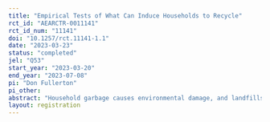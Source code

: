 ```yaml
---
title: "Empirical Tests of What Can Induce Households to Recycle"
rct_id: "AEARCTR-0011141"
rct_id_num: "11141"
doi: "10.1257/rct.11141-1.1"
date: "2023-03-23"
status: "completed"
jel: "Q53"
start_year: "2023-03-20"
end_year: "2023-07-08"
pi: "Don Fullerton"
pi_other:
abstract: "Household garbage causes environmental damage, and landfills run out of space, but recycling technology is improving for more materials to be sold by municipalities to help defray costs. Yet households do not directly benefit from recycling, so they often do not recycle. The goal of this research is to test whether there are cost-effective ways to reduce garbage and increase recycling.  This pilot study will inform the study design of a larger study aimed at estimating the impacts of information interventions and incentives on quality and quantity of recycling and garbage at the household level. As part of the pilot study, we will also test alternative approaches to data collection. "
layout: registration
---
```


